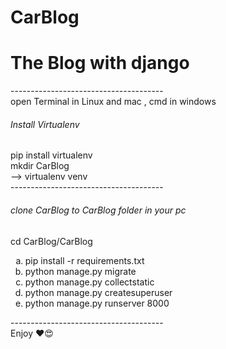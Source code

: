 # CarBlog
<h1>The Blog with django</h1>
-------------------------------------- <br />
open Terminal in Linux and mac , cmd in windows

<h6>Install Virtualenv</h6>
pip install virtualenv <br />
mkdir CarBlog <br />
--> virtualenv venv <br />
--------------------------------------<br />
<h6>clone CarBlog to CarBlog folder in your pc</h6>
cd CarBlog/CarBlog
<br />
<ol type='a'>
  <li>pip install -r requirements.txt</li>
  <li>python manage.py migrate</li>
  <li>python manage.py collectstatic</li>
  <li>python manage.py createsuperuser</li>
  <li>python manage.py runserver 8000</li>
</ol>
--------------------------------------<br>
Enjoy ❤️😍
